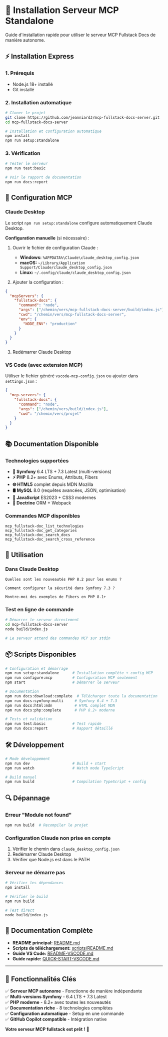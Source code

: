 # 🚀 Installation Serveur MCP Standalone

Guide d'installation rapide pour utiliser le serveur MCP Fullstack Docs de manière autonome.

## ⚡ Installation Express

### 1. Prérequis
- Node.js 18+ installé
- Git installé

### 2. Installation automatique

```bash
# Cloner le projet
git clone https://github.com/jeanniardJ/mcp-fullstack-docs-server.git
cd mcp-fullstack-docs-server

# Installation et configuration automatique
npm install
npm run setup:standalone
```

### 3. Vérification

```bash
# Tester le serveur
npm run test:basic

# Voir le rapport de documentation
npm run docs:report
```

## 🔧 Configuration MCP

### Claude Desktop

Le script `npm run setup:standalone` configure automatiquement Claude Desktop.

**Configuration manuelle** (si nécessaire) :

1. Ouvrir le fichier de configuration Claude :
   - **Windows:** `%APPDATA%\Claude\claude_desktop_config.json`
   - **macOS:** `~/Library/Application Support/Claude/claude_desktop_config.json`
   - **Linux:** `~/.config/claude/claude_desktop_config.json`

2. Ajouter la configuration :

```json
{
  "mcpServers": {
    "fullstack-docs": {
      "command": "node",
      "args": ["/chemin/vers/mcp-fullstack-docs-server/build/index.js"],
      "cwd": "/chemin/vers/mcp-fullstack-docs-server",
      "env": {
        "NODE_ENV": "production"
      }
    }
  }
}
```

3. Redémarrer Claude Desktop

### VS Code (avec extension MCP)

Utiliser le fichier généré `vscode-mcp-config.json` ou ajouter dans `settings.json` :

```json
{
  "mcp.servers": {
    "fullstack-docs": {
      "command": "node",
      "args": ["/chemin/vers/build/index.js"],
      "cwd": "/chemin/vers/projet"
    }
  }
}
```

## 📚 Documentation Disponible

### Technologies supportées

- **🎯 Symfony** 6.4 LTS + 7.3 Latest (multi-versions)
- **⚡ PHP** 8.2+ avec Enums, Attributs, Fibers
- **🌐 HTML5** complet depuis MDN Mozilla
- **🛢️ MySQL** 8.0 (requêtes avancées, JSON, optimisation)
- **🎨 JavaScript** ES2023 + CSS3 modernes
- **📖 Doctrine** ORM + Webpack

### Commandes MCP disponibles

```
mcp_fullstack-doc_list_technologies
mcp_fullstack-doc_get_categories
mcp_fullstack-doc_search_docs
mcp_fullstack-doc_search_cross_reference
```

## 🎯 Utilisation

### Dans Claude Desktop

```
Quelles sont les nouveautés PHP 8.2 pour les enums ?

Comment configurer la sécurité dans Symfony 7.3 ?

Montre-moi des exemples de Fibers en PHP 8.1+
```

### Test en ligne de commande

```bash
# Démarrer le serveur directement
cd mcp-fullstack-docs-server
node build/index.js

# Le serveur attend des commandes MCP sur stdin
```

## 📦 Scripts Disponibles

```bash
# Configuration et démarrage
npm run setup:standalone      # Installation complète + config MCP
npm run configure:mcp         # Configuration MCP seulement
npm start                     # Démarrer le serveur

# Documentation
npm run docs:download:complete  # Télécharger toute la documentation
npm run docs:symfony:multi     # Symfony 6.4 + 7.3
npm run docs:html:mdn          # HTML complet MDN
npm run docs:php:complete      # PHP 8.2+ moderne

# Tests et validation
npm run test:basic            # Test rapide
npm run docs:report           # Rapport détaillé
```

## 🛠️ Développement

```bash
# Mode développement
npm run dev                   # Build + start
npm run watch                 # Watch mode TypeScript

# Build manuel
npm run build                 # Compilation TypeScript + config
```

## 🔍 Dépannage

### Erreur "Module not found"
```bash
npm run build  # Recompiler le projet
```

### Configuration Claude non prise en compte
1. Vérifier le chemin dans `claude_desktop_config.json`
2. Redémarrer Claude Desktop
3. Vérifier que Node.js est dans le PATH

### Serveur ne démarre pas
```bash
# Vérifier les dépendances
npm install

# Vérifier le build
npm run build

# Test direct
node build/index.js
```

## 📖 Documentation Complète

- **README principal:** [README.md](README.md)
- **Scripts de téléchargement:** [scripts/README.md](scripts/README.md)
- **Guide VS Code:** [README-VSCODE.md](README-VSCODE.md)
- **Guide rapide:** [QUICK-START-VSCODE.md](QUICK-START-VSCODE.md)

---

## 🌟 Fonctionnalités Clés

✅ **Serveur MCP autonome** - Fonctionne de manière indépendante  
✅ **Multi-versions Symfony** - 6.4 LTS + 7.3 Latest  
✅ **PHP moderne** - 8.2+ avec toutes les nouveautés  
✅ **Documentation riche** - 8 technologies complètes  
✅ **Configuration automatique** - Setup en une commande  
✅ **GitHub Copilot compatible** - Intégration native

**Votre serveur MCP fullstack est prêt !** 🎊

